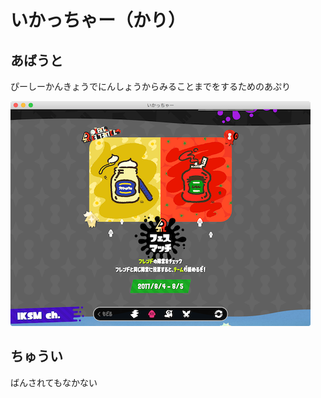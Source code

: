 # いかっちゃー（かり）

## あばうと

ぴーしーかんきょうでにんしょうからみることまでをするためのあぷり

![すくしょ](https://raw.githubusercontent.com/yamachu/SplaWatch/images/assets/screenshot_01.png)

## ちゅうい

ばんされてもなかない
